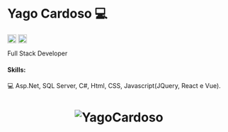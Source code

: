 # Yago Cardoso 💻

<a href="https://www.linkedin.com/in/yago-cardoso-194b2016a/" target="_blank"><img align="center" src="https://cdn.jsdelivr.net/npm/simple-icons@3.0.1/icons/linkedin.svg" alt="maykbrito" height="20" width="20" /></a>
<a href="http://instagram.com" target="_blank"><img align="center" src="https://cdn.jsdelivr.net/npm/simple-icons@3.0.1/icons/instagram.svg" alt="maykbrito" height="20" width="20" /></a>

Full Stack Developer 
#### Skills: 

💻 Asp.Net, SQL Server, C#, Html, CSS, Javascript(JQuery, React e Vue).

<h1 align="center">
<img alt="YagoCardoso" src="https://github-readme-stats.codestackr.vercel.app/api?username=yagocardoso&show_icons=true&hide_border=true&theme=dark" />
</h1>
